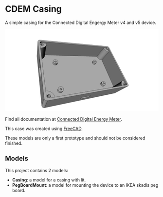 # CDEM Casing

A simple casing for the Connected Digital Engergy Meter v4 and v5 device.

![Render](./img/render_case_cdem.png)

Find all documentation at [Connected Digital Energy Meter](https://www.cdem.be/).

This case was created using [FreeCAD](https://freecadweb.org/).

These models are only a first prototype and should not be considered finished.
## Models

This project contains 2 models:

* **Casing**: a model for a casing with lit.
* **PegBoardMount**: a model for mounting the device to an IKEA skadis peg board.
